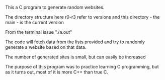 This a C program to generate random websites. 

The directory structure here r0-r3 refer to versions 
and this directory - the main - is the current version

From the terminal issue "./a.out"

The code will fetch data from the lists provided and try
to randomly generate a website based on that data. 

The number of generated sites is small, but can easily be increased

The purpose of this program was to practice learning C programming, 
but as it turns out, most of it is more C++ than true C. 
